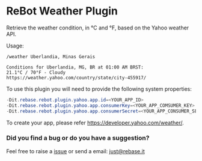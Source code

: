 # ReBot Weather Plugin

Retrieve the weather condition, in °C and °F, based on the Yahoo weather API.

Usage:

```
/weather Uberlandia, Minas Gerais

Conditions for Uberlandia, MG, BR at 01:00 AM BRST:
21.1°C / 70°F - Cloudy
https://weather.yahoo.com/country/state/city-455917/
```

To use this plugin you will need to provide the following system properties:

```java
-Dit.rebase.rebot.plugin.yahoo.app.id=<YOUR_APP_ID>
-Dit.rebase.rebot.plugin.yahoo.app.consumerKey=<YOUR_APP_COMSUMER_KEY>
-Dit.rebase.rebot.plugin.yahoo.app.consumerSecret=<YOUR_APP_CONSUMER_SECRET>
```

To create your app, please refer https://developer.yahoo.com/weather/. 


### Did you find a bug or do you have a suggestion?
Feel free to raise a [issue](https://github.com/rebase-it/rebot/issues/new) or send a email: just@rebase.it